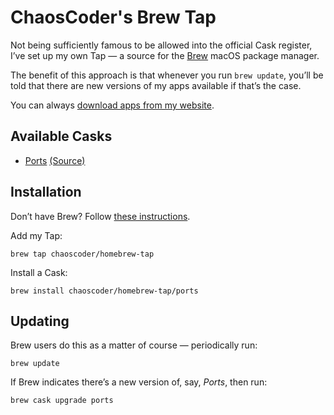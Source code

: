 # ChaosCoder's Brew Tap #

Not being sufficiently famous to be allowed into the official Cask register, I’ve set up my own Tap — a source for the [Brew](https://brew.sh) macOS package manager.

The benefit of this approach is that whenever you run `brew update`, you’ll be told that there are new versions of my apps available if that’s the case.

You can always [download apps from my website](https://chaosspace.de).

## Available Casks ##

* [Ports](https://chaosspace.de/ports) [(Source)](https://github.com/ChaosCoder/Ports)

## Installation ##

Don’t have Brew? Follow [these instructions](https://brew.sh).

Add my Tap:

```shell
brew tap chaoscoder/homebrew-tap
```

Install a Cask:

```shell
brew install chaoscoder/homebrew-tap/ports
```

## Updating ##

Brew users do this as a matter of course — periodically run:

```
brew update
```

If Brew indicates there’s a new version of, say, *Ports*, then run:

```
brew cask upgrade ports
```